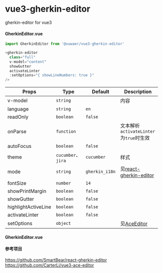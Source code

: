# vue3-gherkin-editor

gherkin-editor for vue3

#### GherkinEditor.vue

```typescript
import GherkinEditor from '@xuwaer/vue3-gherkin-editor'

<gherkin-editor
  class="full"
  v-model="content"
  showGutter
  activateLinter
  :setOptions="{ showLineNumbers: true }"
/>
```

| Props               | Type               | Default        | Description                                                                             |
| ------------------- | ------------------ | -------------- | --------------------------------------------------------------------------------------- |
| v-model             | `string`           |                | 内容                                                                                    |
| language            | `string`           | `en`           |
| readOnly            | `boolean`          | `false`        |
| onParse             | `function`         |                | 文本解析<br>`activateLinter`为`true`时生效                                                                                |
| autoFocus           | `boolean`          | `false`        |                                                                                         |
| theme               | `cucumber`、`jira` | `cucumber`     | 样式                                                                                    |
| mode                | `string`           | `gherkin_i18n` | 见[react-gherkin-editor](https://github.com/SmartBear/react-gherkin-editor)             |
| fontSize            | `number`           | `14`           |                                                                                         |
| showPrintMargin     | `boolean`          | `false`        |                                                                                         |
| showGutter          | `boolean`          | `false`        |                                                                                         |
| highlightActiveLine | `boolean`          | `false`        |                                                                                         |
| activateLinter      | `boolean`          | `false`        |                                                                                         |
| setOptions          | `object`           |                | 见[AceEditor](https://ajaxorg.github.io/ace-api-docs/interfaces/Ace.EditorOptions.html) |


#### GherkinEditor.vue


#### 参考项目

https://github.com/SmartBear/react-gherkin-editor
https://github.com/CarterLi/vue3-ace-editor
